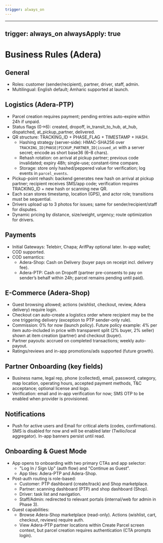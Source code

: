 ```yaml
---
trigger: always_on
---
```


---
trigger: always_on
alwaysApply: true
---


# Business Rules (Adera)

## General
- Roles: customer (sender/recipient), partner, driver, staff, admin.
- Multilingual: English default; Amharic supported at launch.

## Logistics (Adera-PTP)
- Parcel creation requires payment; pending entries auto-expire within 24h if unpaid.
- Status flags (0→6): created, dropoff, in_transit_to_hub, at_hub, dispatched, at_pickup_partner, delivered.
 - QR structure: TRACKING_ID + PHASE_FLAG + TIMESTAMP + HASH.
   - Hashing strategy (server-side): HMAC-SHA256 over `TRACKING_ID|PHASE|PICKUP_PARTNER_ID|issued_at` with a server secret; encode as short base36 (6–8 chars).
   - Rehash rotation: on arrival at pickup partner; previous code invalidated; expiry 48h; single-use; constant-time compare.
   - Storage: store only hashed/peppered value for verification; log events in `parcel_events`.
- Pickup-point rehash: backend generates new hash on arrival at pickup partner; recipient receives SMS/app code; verification requires TRACKING_ID + new hash or scanning new QR.
- Each scan stores timestamp, location (GPS), and actor role; transitions must be sequential.
- Drivers upload up to 3 photos for issues; same for sender/recipient/staff for disputes.
- Dynamic pricing by distance, size/weight, urgency; route optimization for drivers.

## Payments
- Initial Gateways: Telebirr, Chapa; ArifPay optional later. In-app wallet; COD supported.
- COD semantics:
  - Adera-Shop: Cash on Delivery (buyer pays on receipt incl. delivery fee).
  - Adera-PTP: Cash on Dropoff (partner pre-consents to pay on sender’s behalf within 24h; parcel remains pending until paid).

## E-Commerce (Adera-Shop)
- Guest browsing allowed; actions (wishlist, checkout, review, Adera delivery) require login.
- Checkout can auto-create a logistics order where recipient may be the one triggering delivery (exception to PTP sender-only rule).
- Commission: 0% for now (launch policy). Future policy example: 4% per item auto-included in price with transparent split (2% buyer, 2% seller) shown at item creation (partner) and checkout (buyer).
- Partner payouts: accrued on completed transactions; weekly auto-payout.
- Ratings/reviews and in-app promotions/ads supported (future growth).

## Partner Onboarding (key fields)
 - Business name, legal rep, phone (collected), email, password, category, map location, operating hours, accepted payment methods, T&C acceptance; optional license and logo.
 - Verification: email and in-app verification for now; SMS OTP to be enabled when provider is provisioned.

## Notifications
- Push for active users and Email for critical alerts (codes, confirmations). SMS is disabled for now and will be enabled later (Twilio/local aggregator). In-app banners persist until read.

## Onboarding & Guest Mode
- App opens to onboarding with two primary CTAs and app selector:
  - "Log In / Sign Up" (auth flow) and "Continue as Guest".
  - App tiles: Adera-PTP and Adera-Shop.
- Post-auth routing is role-based:
  - Customer: PTP dashboard (create/track) and Shop marketplace.
  - Partner: scanning dashboard (PTP) and shop dashboard (Shop).
  - Driver: task list and navigation.
  - Staff/Admin: redirected to relevant portals (internal/web for admin in Phase 3).
- Guest capabilities:
  - Browse Adera-Shop marketplace (read-only). Actions (wishlist, cart, checkout, reviews) require auth.
  - View Adera-PTP partner locations within Create Parcel screen context, but parcel creation requires authentication (CTA prompts login).
